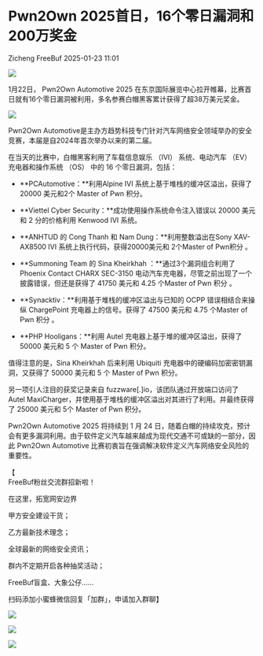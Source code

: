 #  Pwn2Own 2025首日，16个零日漏洞和200万奖金   
Zicheng  FreeBuf   2025-01-23 11:01  
  
![](https://mmbiz.qpic.cn/mmbiz_gif/qq5rfBadR38jUokdlWSNlAjmEsO1rzv3srXShFRuTKBGDwkj4gvYy34iajd6zQiaKl77Wsy9mjC0xBCRg0YgDIWg/640?wx_fmt=gif&wxfrom=5&wx_lazy=1&tp=webp "")  
  
  
1月22日， Pwn2Own Automotive 2025 在东京国际展览中心拉开帷幕，比赛首日就有16个零日漏洞被利用，多名参赛白帽黑客累计获得了超38万美元奖金。  
  
  
![](https://mmbiz.qpic.cn/mmbiz_jpg/qq5rfBadR3ibWNDQHTdESzd5qpMxy0hHv5aDoovAzCXpPO97MhMfgGic3AZHahibBLlgEGOPUe7oDP8qjcP2dG7Pw/640?wx_fmt=jpeg&from=appmsg "")  
  
  
Pwn2Own Automotive是主办方趋势科技专门针对汽车网络安全领域举办的安全竞赛，本届是自2024年首次举办以来的第二届。  
  
  
在当天的比赛中，白帽黑客利用了车载信息娱乐 （IVI） 系统、电动汽车 （EV） 充电器和操作系统 （OS） 中的 16 个零日漏洞，包括：  
  
- **PCAutomotive：**利用Alpine IVI 系统上基于堆栈的缓冲区溢出，获得了 20000 美元和2个 Master of Pwn 积分。  
  
- **Viettel Cyber Security：**成功使用操作系统命令注入错误以 20000 美元和 2 分的价格利用 Kenwood IVI 系统。  
  
- **ANHTUD 的 Cong Thanh 和 Nam Dung：**利用整数溢出在Sony XAV-AX8500 IVI 系统上执行代码，获得20000美元和 2个Master of Pwn积分 。  
  
- **Summoning Team 的 Sina Kheirkhah ：**通过3个漏洞组合利用了Phoenix Contact CHARX SEC-3150 电动汽车充电器，尽管之前出现了一个披露错误，但还是获得了 41750 美元和 4.25 个Master of Pwn 积分 。  
  
- **Synacktiv：**利用基于堆栈的缓冲区溢出与已知的 OCPP 错误相结合来操纵 ChargePoint 充电器上的信号。获得了 47500 美元和 4.75 个Master of Pwn 积分 。  
  
- **PHP Hooligans：**利用 Autel 充电器上基于堆的缓冲区溢出，获得了 50000 美元和 5 个 Master of Pwn 积分。  
  
值得注意的是，Sina Kheirkhah 后来利用 Ubiquiti 充电器中的硬编码加密密钥漏洞，又获得了 50000 美元和 5 个 Master of Pwn 积分。  
  
  
另一项引人注目的获奖记录来自 fuzzware[.]io，该团队通过开放端口访问了 Autel MaxiCharger，并使用基于堆栈的缓冲区溢出对其进行了利用。并最终获得了 25000 美元和 5个 Master of Pwn 积分。  
  
  
Pwn2Own Automotive 2025 将持续到 1 月 24 日，随着白帽的持续攻克，预计会有更多漏洞利用。由于软件定义汽车越来越成为现代交通不可或缺的一部分，因此 Pwn2Own Automotive 比赛初衷旨在强调解决软件定义汽车网络安全风险的重要性。  
  
  
【  
FreeBuf粉丝交流群招新啦！  
  
在这里，拓宽网安边界  
  
甲方安全建设干货；  
  
乙方最新技术理念；  
  
全球最新的网络安全资讯；  
  
群内不定期开启各种抽奖活动；  
  
FreeBuf盲盒、大象公仔......  
  
扫码添加小蜜蜂微信回复「加群」，申请加入群聊】  
  
  
![](https://mmbiz.qpic.cn/mmbiz_jpg/qq5rfBadR3ich6ibqlfxbwaJlDyErKpzvETedBHPS9tGHfSKMCEZcuGq1U1mylY7pCEvJD9w60pWp7NzDjmM2BlQ/640?wx_fmt=other&wxfrom=5&wx_lazy=1&wx_co=1&retryload=2&tp=webp "")  
  
  
![](https://mmbiz.qpic.cn/mmbiz_png/qq5rfBadR3ic5icaZr7IGkVcd3DT6vXW4B4LOZ1M7YkTPhS1AT2DQJaicFjtCxt5BRO7p5AOJqvH3EJABCd0BFqYQ/640?wx_fmt=other&from=appmsg&wxfrom=5&wx_lazy=1&wx_co=1&tp=webp "")  
  
  
  
  
  
  
  
[](https://mp.weixin.qq.com/s?__biz=MjM5NjA0NjgyMA==&mid=2651253272&idx=1&sn=82468d927062b7427e3ca8a912cb2dc7&scene=21#wechat_redirect)  
  
![](https://mmbiz.qpic.cn/mmbiz_gif/qq5rfBadR3icF8RMnJbsqatMibR6OicVrUDaz0fyxNtBDpPlLfibJZILzHQcwaKkb4ia57xAShIJfQ54HjOG1oPXBew/640?wx_fmt=gif&wxfrom=5&wx_lazy=1&tp=webp "")  
  
